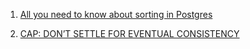 1. [All you need to know about sorting in Postgres](https://madusudanan.com/blog/all-you-need-to-know-about-sorting-in-postgres/#Optimization)

2. [CAP: DON’T SETTLE FOR EVENTUAL CONSISTENCY](https://yokota.blog/2017/02/17/dont-settle-for-eventual-consistency/)

